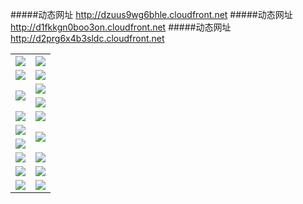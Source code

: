 #####动态网址 http://dzuus9wg6bhle.cloudfront.net
#####动态网址 http://d1fkkgn0boo3on.cloudfront.net
#####动态网址 http://d2prg6x4b3sldc.cloudfront.net
<table>
  <tr height="1"></tr>
  <tr>
    <td><a href="https://d1fkkgn0boo3on.cloudfront.net" target="_blank"><img src="https://d1fkkgn0boo3on.cloudfront.net/Up/0WMDT0.jpg" /></a></td>
    <td><a href="https://d1fkkgn0boo3on.cloudfront.net/oNote.aspx" target="_blank"><img src="https://d1fkkgn0boo3on.cloudfront.net/Up/0WZTT0.jpg" /></a></td>
  </tr>
  <tr>
    <td><a href="http://11f.australiancollege.com.au/0" target="_blank"><img src="https://d1fkkgn0boo3on.cloudfront.net/Up/0DTW.jpg"/></a></td>
    <td><a href="https://d1fkkgn0boo3on.cloudfront.net/ogST.aspx" target="_blank"><img src="https://d1fkkgn0boo3on.cloudfront.net/Up/ST.jpg"/></a></td>
  </tr>
  <tr>
    <td rowspan=2><a href="https://d1fkkgn0boo3on.cloudfront.net/ogUP.aspx?name=WJ.mp4" target="_blank"><img src="https://d1fkkgn0boo3on.cloudfront.net/Up/WJ.jpg" /></a></td>
    <td><a href="https://d1fkkgn0boo3on.cloudfront.net/ogUP.aspx?name=DKC.mp4&count=12" target="_blank"><img src="https://d1fkkgn0boo3on.cloudfront.net/Up/DKC.jpg" /></a></td> 
  </tr>
  <tr>
    <td><a href="https://d1fkkgn0boo3on.cloudfront.net/ogUP.aspx?name=LRWS.mp4&count=6B:11,5A:10,5B:35,4A:14,4B:19,3A:10,3B:26,2A:16,2B:21,1A:23,1B:29" target="_blank"><img src="https://d1fkkgn0boo3on.cloudfront.net/Up/LRWS.jpg" /></a></td>
  </tr>
  <tr>
    <td><a href="https://d1fkkgn0boo3on.cloudfront.net/ogUP.aspx?name=WJZM.mp4&count=6" target="_blank"><img src="https://d1fkkgn0boo3on.cloudfront.net/Up/WJZM.jpg" /></a></td>
    <td><a href="https://d1fkkgn0boo3on.cloudfront.net/ogUP.aspx?name=XTFY.mp4&count=6" target="_blank"><img src="https://d1fkkgn0boo3on.cloudfront.net/Up/XTFY.jpg" /></a></td>
  </tr>
  <tr>
    <td><a href="https://d1fkkgn0boo3on.cloudfront.net/ogUP.aspx?name=JQR.mp4&count=2" target="_blank"><img src="https://d1fkkgn0boo3on.cloudfront.net/Up/JQR.jpg" /></a></td>   
    <td rowspan=2><a href="https://d1fkkgn0boo3on.cloudfront.net/ogUP.aspx?name=JP.mp4&count=9" target="_blank"><img src="https://d1fkkgn0boo3on.cloudfront.net/Up/JP.jpg" /></td>
  </tr>
  <tr>
    <td><a href="https://d1fkkgn0boo3on.cloudfront.net/ogUP.aspx?name=MTDWH.mp4&count=28" target="_blank"><img src="https://d1fkkgn0boo3on.cloudfront.net/Up/MTDWH.jpg" /></a></td>
  </tr>
  <tr>
    <td><a href="https://d1fkkgn0boo3on.cloudfront.net/ogUP.aspx?name=4SZG.mp4&count=05:5,04:20&current=05:5" target="_blank"><img src="https://d1fkkgn0boo3on.cloudfront.net/Up/4SZG0.jpg" /></a></td>
    <td><a href="https://d1fkkgn0boo3on.cloudfront.net/ogUP.aspx?name=4SDJ.mp4&count=05:14,04:52&current=05:14" target="_blank"><img src="https://d1fkkgn0boo3on.cloudfront.net/Up/4SDJ0.jpg" /></a></td>
  </tr>
  <tr>
    <td><a href="https://d1fkkgn0boo3on.cloudfront.net/ogUP.aspx?name=FG.zip" target="_blank"><img src="https://d1fkkgn0boo3on.cloudfront.net/Up/FG.jpg" /></a></td>
    <td><a href="https://d1fkkgn0boo3on.cloudfront.net/ogUP.aspx?name=FGA.apk" target="_blank"><img src="https://d1fkkgn0boo3on.cloudfront.net/Up/FGA.jpg" /></a></td>
  </tr>
  <tr>
    <td><a href="https://d1fkkgn0boo3on.cloudfront.net/ogUP.aspx?name=U.zip" target="_blank"><img src="https://d1fkkgn0boo3on.cloudfront.net/Up/U.jpg" /></a></td>
    <td><a href="https://d1fkkgn0boo3on.cloudfront.net/ogUP.aspx?name=UA.apk" target="_blank"><img src="https://d1fkkgn0boo3on.cloudfront.net/Up/UA.jpg" /></a></td>
  </tr>
</table>
